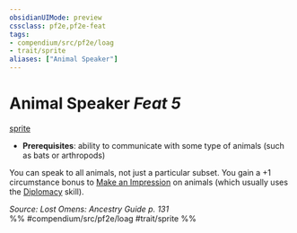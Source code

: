```yaml
---
obsidianUIMode: preview
cssclass: pf2e,pf2e-feat
tags:
- compendium/src/pf2e/loag
- trait/sprite
aliases: ["Animal Speaker"]
---
```

# Animal Speaker  *Feat 5*  
[sprite](sprite-b1.md "Sprite Ancestry & Heritage Trait")  

- **Prerequisites**: ability to communicate with some type of animals (such as bats or arthropods)

You can speak to all animals, not just a particular subset. You gain a +1 circumstance bonus to [Make an Impression](make-an-impression.md) on animals (which usually uses the [Diplomacy](skills.md#Diplomacy) skill).

*Source: Lost Omens: Ancestry Guide p. 131*  
%% #compendium/src/pf2e/loag #trait/sprite %%